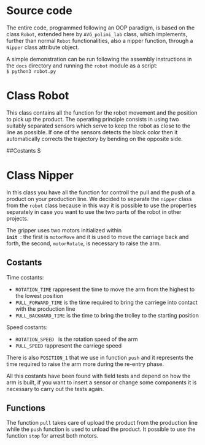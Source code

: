 # Source code
The entire code, programmed following an OOP paradigm, is based on the class <code>Robot</code>, extended here by <code>AVG_polimi_lab</code> class, which implements, further than normal <code>Robot</code> functionalities, also a nipper function, through a <code>Nipper</code> class attribute object.

A simple demonstration can be run following the assembly instructions in the <code>docs</code> directory and running the <code>robot</code> module as a script: <br>
<code>$ python3 robot.py</code>


# Class Robot

This class contains all the function for the robot movement and the position to pick up the product. The operating principle consists in using two suitably separated sensors which serve to keep the robot as close to the line as possible. If one of the sensors detects the black color then it automatically corrects the trajectory by bending on the opposite side. 

##Costants
S





# Class Nipper
In this class you have all the function for controll the pull and the push of a product on your production line.
We decided to separate the <code>nipper</code> class from the <code>robot</code> class because in this way it is possible to use the properties separately in case you want to use the two parts of the robot in other projects.

The gripper uses two motors initialized within <code> __init__ </code>: the first is <code>motorMove</code> and it is used to move the carriage back and forth, the second, <code>motorRotate</code>, is necessary to raise the arm.

## Costants

Time costants:

- <code>ROTATION_TIME</code> rappresent the time to move the arm from the highest to the lowest position
- <code>PULL_FORWARD_TIME</code> is the time required to bring the carriege into contact with the production line
- <code>PULL_BACKWARD_TIME</code> is the time to bring the trolley to the starting position

Speed costants:

- <code>ROTATION_SPEED </code> is the rotation speed of the arm
- <code>PULL_SPEED</code> rappresent the carriege speed

There is also <code>POSITION_1</code> that we use in function <code>push</code> and it represents the time required to raise the arm more during the re-entry phase.

All this costants have been found with field tests and depend on how the arm is built, if you want to insert a sensor or change some components it is necessary to carry out the tests again.

## Functions

The function <code>pull</code> takes care of upload the product from the production line while the <code>push</code> function is used to unload the product. It possible to use the function <code>stop</code> for arrest both motors.
